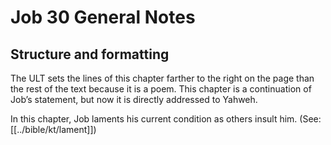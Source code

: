 # Job 30 General Notes
## Structure and formatting

The ULT sets the lines of this chapter farther to the right on the page than the rest of the text because it is a poem. This chapter is a continuation of Job’s statement, but now it is directly addressed to Yahweh.

In this chapter, Job laments his current condition as others insult him. (See: [[../bible/kt/lament]])